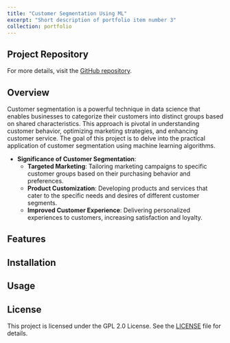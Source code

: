 ```yaml
---
title: "Customer Segmentation Using ML"
excerpt: "Short description of portfolio item number 3"
collection: portfolio
---
```


## Project Repository

For more details, visit the [GitHub repository](https://github.com/shrinix/python_ML/blob/master/fin-ml/elvtr/customer_segmentation.ipynb).

## Overview
Customer segmentation is a powerful technique in data science that enables businesses to categorize their customers into distinct groups based on shared characteristics. This approach is pivotal in understanding customer behavior, optimizing marketing strategies, and enhancing customer service. The goal of this project is to delve into the practical application of customer segmentation using machine learning algorithms.

- **Significance of Customer Segmentation**:
  - **Targeted Marketing**: Tailoring marketing campaigns to specific customer groups based on their purchasing behavior and preferences.
  - **Product Customization**: Developing products and services that cater to the specific needs and desires of different customer segments.
  - **Improved Customer Experience**: Delivering personalized experiences to customers, increasing satisfaction and loyalty.

## Features


## Installation


## Usage

## License

This project is licensed under the GPL 2.0 License. See the [LICENSE](https://github.com/shrinix/smart-app/blob/main/LICENSE) file for details.
